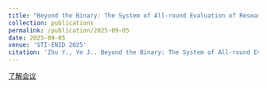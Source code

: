 ```yaml
---
title: "Beyond the Binary: The System of All-round Evaluation of Research and Its Practices in China"
collection: publications
permalink: /publication/2025-09-05
date: 2025-09-05
venue: 'STI-ENID 2025'
citation: 'Zhu Y., Ye J.. Beyond the Binary: The System of All-round Evaluation of Research and Its Practices in China[C].STI-ENID 2025.(Upcoming)'
---
```


[了解会议](https://www.stienid2025.org/)

